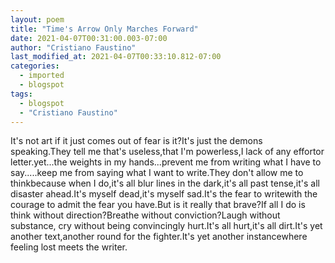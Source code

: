 ```yaml
---
layout: poem
title: "Time's Arrow Only Marches Forward"
date: 2021-04-07T00:31:00.003-07:00
author: "Cristiano Faustino"
last_modified_at: 2021-04-07T00:33:10.812-07:00
categories:
  - imported
  - blogspot
tags:
  - blogspot
  - "Cristiano Faustino"
---
```


It's not art if it just comes out of fear is it?It's just the demons speaking.They tell me that's useless,that I'm powerless,I lack of any effortor letter.yet...the weights in my hands...prevent me from writing what I have to say.....keep me from saying what I want to write.They don't allow me to thinkbecause when I do,it's all blur lines in the dark,it's all past tense,it's all disaster ahead.It's myself dead,it's myself sad.It's the fear to writewith the courage to admit the fear you have.But is it really that brave?If all I do is think without direction?Breathe without conviction?Laugh without substance, cry without being convincingly hurt.It's all hurt,it's all dirt.It's yet another text,another round for the fighter.It's yet another instancewhere feeling lost meets the writer.